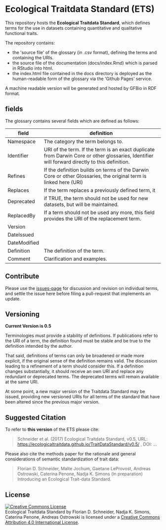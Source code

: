 # Ecological Traitdata Standard (ETS)

This repository hosts the **Ecological Traitdata Standard**, which defines terms for the use in datasets containing quantitative and qualitative functional traits. 

The repository contains: 

- the 'source file' of the glossary (in .csv format), defining the terms and containing the URIs.
- the source file of the documentation (docs/index.Rmd) which is parsed in RStudio into html. 
- the index.html file contained in the docs directory is deployed as the human-readable form of the glossary via the 'Github Pages' service. 

A machine readable version will be generated and hosted by GFBio in RDF format.

## fields

The glossary contains several fields which are defined as follows: 

| field        | definition                          |
|--------------|-------------------------------------|
| Namespace    | The category the term belongs to.   |
| Identifier   | URI of the term. If the term is an exact duplicate from Darwin Core or other glossaries, Identifier will forward directly to this definition. |
| Refines      | If the definition builds on terms of the Darwin Core or other Glossaries, the original term is linked here (URI) |
| Replaces     | If the term replaces a previously defined term, it |
| Deprecated   | if TRUE, the term should not be used for new datasets, but will be maintained. |
| ReplacedBy   | If a term should not be used any more, this field provides the URI of the  replacement term. |
| Version      |  |
| DateIssued   |  | 
| DateModified |  |
| Definition   | The definition of the term. | 
| Comment      | Clarification and examples. |

## Contribute

Please use the [issues-page](https://github.com/EcologicalTraitData/TraitDataStandard/issues) for discussion and revision on individual terms, and settle the issue here before filing a pull-request that implements an update. 

## Versioning

**Current Version is 0.5**

Terminologies must provide a stability of definitions. If publications refer to the URI of a term, the definition found must be stable and be true to the definition intended by the author.

That said, definitions of terms can only be broadened or made more explicit, if the original sense of the definition remains valid. The discussion leading to a refinement of a term should consider this. If a definition changes substantially, it should receive an own URI and replace any redundant or deprecated terms. The deprecated terms will remain available at the same URI. 

At some point, a new major version of the Traitdata Standard may be issued, providing new versioned URIs for all terms of the standard that have been altered since the previous major version. 

## Suggested Citation

To refer to **this version** of the ETS please cite: 
  
  > Schneider et al. (2017) Ecological Traitdata Standard, v0.5, URL: https://ecologicaltraitdata.github.io/TraitDataStandard/v0.5/ , DOI: ... 

Please also cite the methods paper for the rationale and general considerations of semantic standardization of trait data: 
  
  > Florian D. Schneider, Malte Jochum, Gaetane LeProvost, Andreas Ostrowski, Caterina Penone, Nadja K. Simons (in preparation) Introducing an Ecological Trait-data Standard. 
  
## License

<a rel="license" href="http://creativecommons.org/licenses/by/4.0/"><img alt="Creative Commons License" style="border-width:0" src="https://i.creativecommons.org/l/by/4.0/88x31.png" /></a><br /><span xmlns:dct="http://purl.org/dc/terms/" property="dct:title">Ecological Traitdata Standard </span> by <span xmlns:cc="http://creativecommons.org/ns#" property="cc:attributionName">Florian D. Schneider, Nadja K. Simons, Caterina Penone, Andreas Ostrowski</span> is licensed under a <a rel="license" href="http://creativecommons.org/licenses/by/4.0/">Creative Commons Attribution 4.0 International License</a>.
